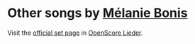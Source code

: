 
# Other songs by [Mélanie Bonis](..)

Visit the [official set page] in [OpenScore Lieder].

[official set page]: https://musescore.com/openscore-lieder-corpus/sets/5107411
[OpenScore Lieder]: https://musescore.com/openscore-lieder-corpus
